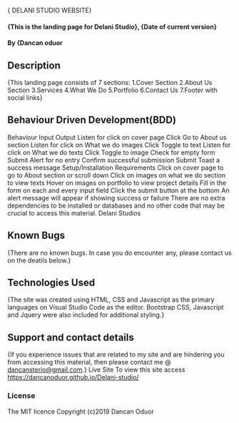  { DELANI STUDIO WEBSITE}
#### {This is the landing page for Delani Studio}, {Date of current version}
#### By **{Dancan oduor**
## Description
{This landing page consists of 7 sections: 1.Cover Section 2.About Us Section 3.Services 4.What We Do 5.Portfolio 6.Contact Us 7.Footer with social links}
## Behaviour Driven Development(BDD)
Behaviour	Input	Output
Listen for click on cover page	Click	Go to About us section
Listen for click on What we do images	Click	Toggle to text
Listen for click on What we do texts	Click	Toggle to image
Check for empty form	Submit	Alert for no entry
Confirm successful submission	Submit	Toast a success message
Setup/Installation Requirements
Click on cover page to go to About section or scroll down
Click on images on what we do section to view texts
Hover on images on portfolio to view project details
Fill in the form on each and every input field
Click the submit button at the bottom
An alert message will appear if showing success or failure
There are no extra dependencies to be installed or databases and no other code that may be crucial to access this material. Delani Studios
## Known Bugs
{There are no known bugs. In case you do encounter any, please contact us on the deatils below.}
## Technologies Used
{The site was created using HTML, CSS and Javascript as the primary languages on Visual Studio Code as the editor. Bootstrap CSS, Javascript and Jquery were also included for additional styling.}
## Support and contact details
{If you experience issues that are related to my site and are hindering you from accessing this material, then please contact me @ dancansterio@gmail.com.}
Live Site
To view this site access https://dancanoduor.github.io/Delani-studio/
### License
The MIT licence Copyright (c)2019 Dancan Oduor
  












